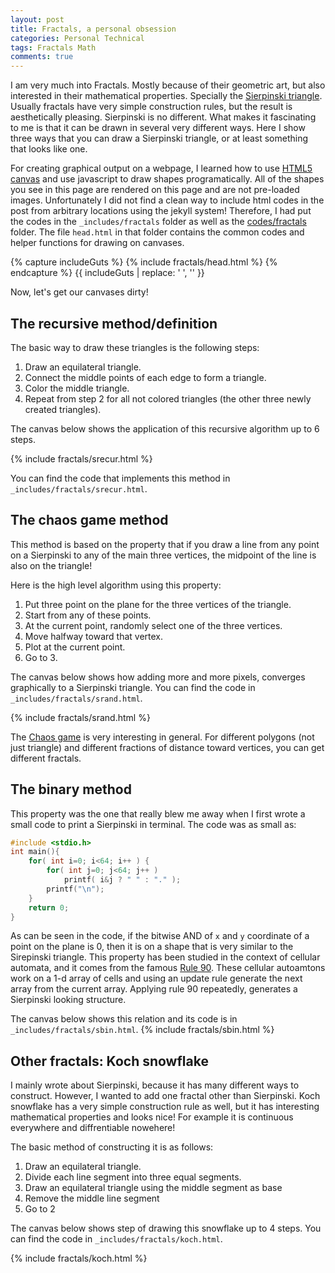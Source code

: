 ```yaml
---
layout: post
title: Fractals, a personal obsession
categories: Personal Technical
tags: Fractals Math
comments: true
---
```


I am very much into Fractals. Mostly because of their geometric art, but also interested in their mathematical properties. Specially the [Sierpinski triangle][1]. Usually fractals have very simple construction rules, but the result is aesthetically pleasing. Sierpinski is no different. What makes it fascinating to me is that it can be drawn in several very different ways. Here I show three ways that you can draw a Sierpinski triangle, or at least something that looks like one.

For creating graphical output on a webpage, I learned how to use [HTML5 canvas][2] and use javascript to draw shapes programatically. All of the shapes you see in this page are rendered on this page and are not pre-loaded images. Unfortunately I did not find a clean way to include html codes in the post from arbitrary locations using the jekyll system! Therefore, I had put the codes in the `_includes/fractals` folder as well as the [codes/fractals](https://github.com/saeednj/personal-webpage/tree/master/codes/fractals) folder. The file `head.html` in that folder contains the common codes and helper functions for drawing on canvases.

{% capture includeGuts %}
{% include fractals/head.html %}
{% endcapture %}
{{ includeGuts | replace: '    ', '' }}


Now, let's get our canvases dirty!

## The recursive method/definition

The basic way to draw these triangles is the following steps:
1. Draw an equilateral triangle.
2. Connect the middle points of each edge to form a triangle.
3. Color the middle triangle.
4. Repeat from step 2 for all not colored triangles (the other three newly created triangles).



The canvas below shows the application of this recursive algorithm up to 6 steps.

{% include fractals/srecur.html %}

You can find the code that implements this method in `_includes/fractals/srecur.html`.


## The chaos game method

This method is based on the property that if you draw a line from any point on a Sierpinski to any of the main three vertices, the midpoint of the line is also on the triangle! 

Here is the high level algorithm using this property:
1. Put three point on the plane for the three vertices of the triangle.
2. Start from any of these points.
3. At the current point, randomly select one of the three vertices.
4. Move halfway toward that vertex.
5. Plot at the current point.
6. Go to 3.

The canvas below shows how adding more and more pixels, converges graphically to a Sierpinski triangle. You can find the code in `_includes/fractals/srand.html`.

{% include fractals/srand.html %}

The [Chaos game][3] is very interesting in general. For different polygons (not just triangle) and different fractions of distance toward vertices, you can get different fractals.


## The binary method

This property was the one that really blew me away when I first wrote a small code to print a Sierpinski in terminal. The code was as small as:

```cpp
#include <stdio.h>
int main(){
    for( int i=0; i<64; i++ ) {
        for( int j=0; j<64; j++ )
            printf( i&j ? " " : "." );
        printf("\n");
    }
    return 0;
}
```

As can be seen in the code, if the bitwise AND of `x` and `y` coordinate of a point on the plane is 0, then it is on a shape that is very similar to the Sirepinski triangle. This property has been studied in the context of cellular automata, and it comes from the famous [Rule 90][4]. These cellular autoamtons work on a 1-d array of cells and using an update rule generate the next array from the current array. Applying rule 90 repeatedly, generates a Sierpinski looking structure.

The canvas below shows this relation and its code is in `_includes/fractals/sbin.html`.
{% include fractals/sbin.html %}


## Other fractals: Koch snowflake

I mainly wrote about Sierpinski, because it has many different ways to construct. However, I wanted to add one fractal other than Sierpinski. Koch snowflake has a very simple construction rule as well, but it has interesting mathematical properties and looks nice! For example it is continuous everywhere and diffrentiable nowehere!

The basic method of constructing it is as follows:
1. Draw an equilateral triangle.
2. Divide each line segment into three equal segments.
3. Draw an equilateral triangle using the middle segment as base
4. Remove the middle line segment
5. Go to 2

The canvas below shows step of drawing this snowflake up to 4 steps. You can find the code in `_includes/fractals/koch.html`.

{% include fractals/koch.html %}

<br>

[1]: https://en.wikipedia.org/wiki/Sierpi%C5%84ski_triangle
[2]: https://developer.mozilla.org/en-US/docs/Web/API/Canvas_API/Tutorial
[3]: https://en.wikipedia.org/wiki/Chaos_game
[4]: https://en.wikipedia.org/wiki/Rule_90
